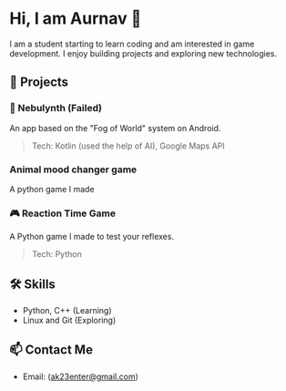 # Hi, I am Aurnav 👋

I am a student starting to learn coding and am interested in game development. I enjoy building projects and exploring new technologies.

## 🚀 Projects

### 🌌 Nebulynth (Failed)
An app based on the "Fog of World" system on Android.

> Tech: Kotlin (used the help of AI), Google Maps API  

### Animal mood changer game
A python game I made 


### 🎮 Reaction Time Game
A Python game I made to test your reflexes.

> Tech: Python  

## 🛠️ Skills
- Python, C++ (Learning)
- Linux and Git (Exploring)

## 📫 Contact Me
- Email: (ak23enter@gmail.com)
